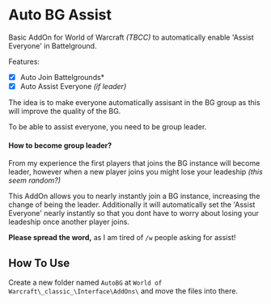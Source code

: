 # Auto BG Assist

Basic AddOn for World of Warcraft *(TBCC)* to automatically enable 'Assist Everyone' in Battelground.

Features:
- [x] Auto Join Battelgrounds*
- [x] Auto Assist Everyone *(if leader)*

The idea is to make everyone automatically assisant in the BG group as this will improve the quality of the BG.

To be able to assist everyone, you need to be group leader.

#### How to become group leader?

From my experience the first players that joins the BG instance will become leader, however when a new player joins you might lose your leadeship *(this seem random?)*

This AddOn allows you to nearly instantly join a BG instance, increasing the change of being the leader.
Additionally it will automatically set the 'Assist Everyone' nearly instantly so that you dont have to worry about losing your leadeship once another player joins.

**Please spread the word,** as I am tired of `/w` people asking for assist!

## How To Use

Create a new folder named `AutoBG` at `World of Warcraft\_classic_\Interface\AddOns\` and move the files into there.